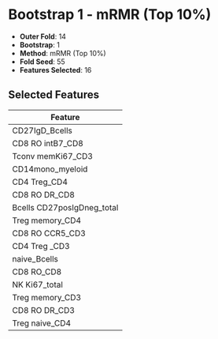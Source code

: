 # Bootstrap 1 - mRMR (Top 10%)

- **Outer Fold**: 14
- **Bootstrap**: 1
- **Method**: mRMR (Top 10%)
- **Fold Seed**: 55
- **Features Selected**: 16

## Selected Features

| Feature |
|---------|
| CD27IgD_Bcells |
| CD8 RO intB7_CD8 |
| Tconv memKi67_CD3 |
| CD14mono_myeloid |
| CD4 Treg_CD4 |
| CD8 RO DR_CD8 |
| Bcells CD27posIgDneg_total |
| Treg memory_CD4 |
| CD8 RO CCR5_CD3 |
| CD4 Treg _CD3 |
| naive_Bcells |
| CD8 RO_CD8 |
| NK Ki67_total |
| Treg memory_CD3 |
| CD8 RO DR_CD3 |
| Treg naive_CD4 |

